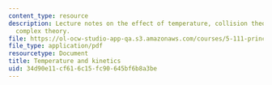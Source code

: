 ```yaml
---
content_type: resource
description: Lecture notes on the effect of temperature, collision theory, and activated
  complex theory.
file: https://ol-ocw-studio-app-qa.s3.amazonaws.com/courses/5-111-principles-of-chemical-science-fall-2008/34d90e11cf616c15fc90645bf6b8a3be_lecnotes34.pdf
file_type: application/pdf
resourcetype: Document
title: Temperature and kinetics
uid: 34d90e11-cf61-6c15-fc90-645bf6b8a3be
---
```

